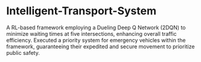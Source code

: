 # Intelligent-Transport-System
A RL-based framework employing a Dueling Deep Q Network (2DQN) to minimize
waiting times at five intersections, enhancing overall traffic efficiency.
Executed a priority system for emergency vehicles within the framework, guaranteeing their
expedited and secure movement to prioritize public safety.
